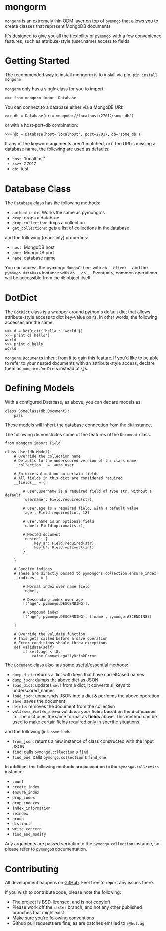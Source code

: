 # mongorm

`mongorm` is an extremely thin ODM layer on top of `pymongo` that allows you to create classes that represent MongoDB documents.

It's designed to give you all the flexibility of `pymongo`, with a few convenience features, such as attribute-style (user.name) access to fields.

# Getting Started

The recommended way to install mongorm is to install via pip, `pip install mongorm`

`mongorm` only has a single class for you to import:

```
>>> from mongorm import Database
```

You can connect to a database either via a MongoDB URI:

```
>>> db = Database(uri='mongodb://localhost:27017/some_db')
```

or with a host-port-db combination:

```
>>> db = Database(host='localhost', port=27017, db='some_db')
```

If any of the keyword arguments aren't matched, or if the URI is missing a database name, the following are used as defaults:

* `host`: 'localhost'
* `port`: 27017
* `db`: 'test'

# Database Class

The `Database` class has the following methods:

* `authenticate`: Works the same as pymongo's
* `drop`: drops a database
* `drop_collection`: drops a collection
* `get_collections`: gets a list of collections in the database

and the following (read-only) properties:

* `host`: MongoDB host
* `port`: MongoDB port
* `name`: database name

You can access the pymongo `MongoClient` with `db.__client__` and the `pymongo.database` instance with `db.__db__`. Eventually, common operations will be accessible from the `db` object itself.

# DotDict

The `DotDict` class is a wrapper around python's default dict that allows attribute-style access to dict key-value pairs. In other words, the following accesses are the same:

```
>>> d = DotDict({'hello': 'world'})
>>> print d['hello']
world
>>> print d.hello
world
```

`mongorm.Document`s inherit from it to gain this feature. If you'd like to be able to refer to your nested documents with an attribute-style access, declare them as `mongorm.DotDict`s instead of {}s.

# Defining Models

With a configured Database, as above, you can declare models as:

```
class SomeClass(db.Document):
    pass
```

These models will inherit the database connection from the `db` instance.

The following demonstrates some of the features of the `Document` class.

```
from mongorm import Field

class User(db.Model):
	# Override the collection name
	# Defaults to the underscored version of the class name
	__collection__ = 'auth_user'

	# Enforce validation on certain fields
	# All fields in this dict are considered required
	__fields__ = {

		# user.username is a required field of type str, without a default
		'username': Field.required(str),

		# user.age is a required field, with a default value
		'age': Field.required(int, 12)

		# user.name is an optional field
		'name': Field.optional(str),

		# Nested document
		'nested': {
			'key_a': Field.required(str),
			'key_b': Field.optional(int)
		}

	}

	# Specify indices
	# These are directly passed to pymongo's collection.ensure_index
	__indices__ = [

		# Normal index over name field
		'name',

		# Descending index over age
		[('age': pymongo.DESCENDING)],

		# Compound index
		[('age', pymongo.DESCENDING), ('name', pymongo.ASCENDING)]

	]

	# Override the validate function
	# This gets called before a save operation
	# Error conditions should throw exceptions
	def validate(self):
		if self.age < 18:
			raise CannotLegallyDrinkError
```

The `Document` class also has some useful/essential methods:

* `dump_dict`: returns a dict with keys that have camelCased names
* `dump_json`: dumps the above dict as JSON
* `load_dict`: updates `self` from a dict; it converts all keys to underscored_names
* `load_json`: unmarshals JSON into a dict & performs the above operation
* `save`: saves the document
* `delete`: removes the document from the collection
* `validate_fields_extra`: validates your fields based on the dict passed in. The dict uses the same format as __fields__ above. This method can be used to make certain fields required only in specific situations.

and the following `@classmethod`s:

* `from_json`: returns a new instance of class constructed with the input JSON
* `find`: calls `pymongo.collection`'s `find`
* `find_one`: calls `pymongo.collection`'s `find_one`

In addition, the following methods are passed on to the `pymongo.collection` instance:

* `count`
* `create_index`
* `ensure_index`
* `drop_index`
* `drop_indexes`
* `index_information`
* `reindex`
* `group`
* `distinct`
* `write_concern`
* `find_and_modify`

Any arguments are passed verbatim to the `pymongo.collection` instance, so please refer to `pymongo`s documentation.

# Contributing

All development happens on [GitHub](https://github.com/rahulg/mongorm). Feel free to report any issues there.

If you wish to contribute code, please note the following:

* The project is BSD-licensed, and is not copyleft
* Please work off the `master` branch, and not any other published branches that might exist
* Make sure you're following conventions
* Github pull requests are fine, as are patches emailed to `r@hul.ag`
